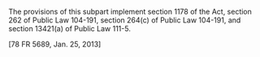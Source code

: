 The provisions of this subpart implement section 1178 of the Act, section 262 of Public Law 104-191, section 264&#40;c) of Public Law 104-191, and section 13421(a) of Public Law 111-5.

[78 FR 5689, Jan. 25, 2013]
